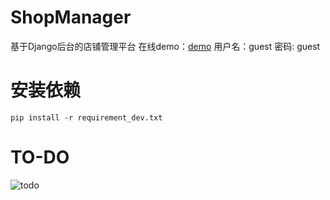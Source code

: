 # ShopManager
基于Django后台的店铺管理平台
在线demo：[demo](http://testpj.sinaapp.com/engine/) 用户名：guest 密码: guest

# 安装依赖
```
pip install -r requirement_dev.txt

```

# TO-DO
![todo](https://raw.githubusercontent.com/ivwsyygyfnhv/ShopManager/master/todo.png)